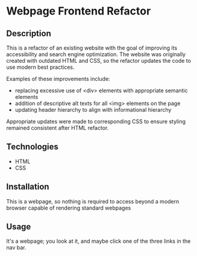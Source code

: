 # Webpage Frontend Refactor

## Description

This is a refactor of an existing website with the goal of improving its accessibility and search engine optimization. The website was originally created with outdated HTML and CSS, so the refactor updates the code to use modern best practices.

Examples of these improvements include:
- replacing excessive use of &lt;div&gt; elements with appropriate semantic elements
- addition of descriptive alt texts for all &lt;img&gt; elements on the page
- updating header hierarchy to align with informational hierarchy

Appropriate updates were made to corresponding CSS to ensure styling remained consistent after HTML refactor.

## Technologies
- HTML
- CSS

## Installation
This is a webpage, so nothing is required to access beyond a modern browser capable of rendering standard webpages

## Usage
It's a webpage; you look at it, and maybe click one of the three links in the nav bar.
